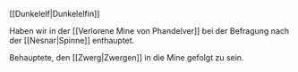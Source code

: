 [[Dunkelelf|Dunkelelfin]]

Haben wir in der [[Verlorene Mine von Phandelver]] bei der Befragung nach der [[Nesnar|Spinne]] enthauptet.

Behauptete, den [[Zwerg|Zwergen]] in die Mine gefolgt zu sein.